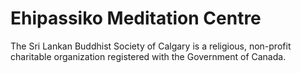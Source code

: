 # Ehipassiko Meditation Centre
The Sri Lankan Buddhist Society of Calgary is a religious, non-profit charitable organization registered with the Government of Canada.
